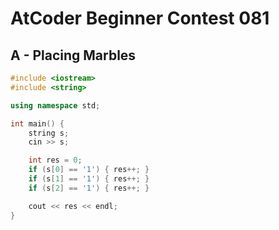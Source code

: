 # AtCoder Beginner Contest 081
## A - Placing Marbles
```cpp
#include <iostream>
#include <string>

using namespace std;

int main() {
    string s;
    cin >> s;

    int res = 0;
    if (s[0] == '1') { res++; }
    if (s[1] == '1') { res++; }
    if (s[2] == '1') { res++; }

    cout << res << endl;
}
```
